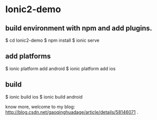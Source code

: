# Ionic2-demo
## build environment with npm and add plugins.
$ cd Ionic2-demo
$ npm install
$ ionic serve 

## add platforms
$ ionic platform add android
$ ionic platform add ios
## build
$ ionic build ios
$ ionic build android

know more, welcome to my blog: http://blog.csdn.net/gaoqinghuadage/article/details/58146071 .
